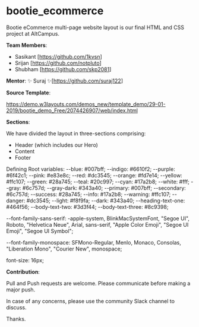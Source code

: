 # bootie_ecommerce
Bootie eCommerce multi-page website layout is our final HTML and CSS project at AltCampus.

**Team Members**:
- Sasikant [<https://github.com/1kvsn>]
- Srijan   [<https://github.com/notpluto>]
- Shubham  [<https://github.com/skp2081>]

**Mentor**:
:sparkles: Suraj :sparkles:[<https://github.com/suraj122>]

**Source Template**:

https://demo.w3layouts.com/demos_new/template_demo/29-01-2019/bootie_demo_Free/2074426907/web/index.html

**Sections**:

We have divided the layout in three-sections comprising:

- Header (which includes our Hero)
- Content
- Footer

Defining Root variables:
--blue: #007bff;
--indigo: #6610f2;
--purple: #6f42c1;
--pink: #e83e8c;
--red: #dc3545;
--orange: #fd7e14;
--yellow: #ffc107;
--green: #28a745;
--teal: #20c997;
--cyan: #17a2b8;
--white: #fff;
--gray: #6c757d;
--gray-dark: #343a40;
--primary: #007bff; <!--blue-->
--secondary: #6c757d; <!--grey-->
--success: #28a745; <!--green-->
--info: #17a2b8; <!--cyan-->
--warning: #ffc107; <!--yellow-->
--danger: #dc3545; <!--red-->
--light: #f8f9fa; <!--light-white-->
--dark: #343a40; <!--grey-dark-->
--heading-text-one: #464f56;
--body-text-two: #3d3f44; <!--shade of black-->
--body-text-three: #8c9398; <!--light-grey-->

--font-family-sans-serif: -apple-system, BlinkMacSystemFont, "Segoe UI", Roboto, "Helvetica Neue", Arial, sans-serif, "Apple Color Emoji", "Segoe UI Emoji", "Segoe UI Symbol";

--font-family-monospace: SFMono-Regular, Menlo, Monaco, Consolas, "Liberation Mono", "Courier New", monospace;

font-size: 16px;

**Contribution**:

Pull and Push requests are welcome. Please communicate before making a major push.

In case of any concerns, please use the community Slack channel to discuss.

Thanks.